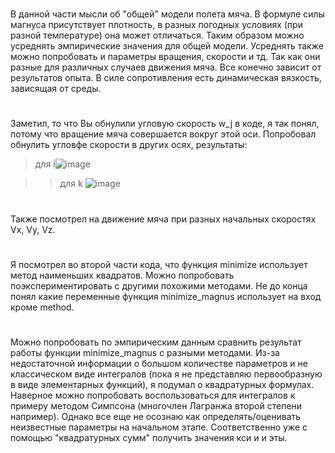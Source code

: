 #
В данной части мысли об "общей" модели полета мяча. В формуле силы магнуса присутствует плотность, в разных погодных условиях (при разной температуре) она может отличаться. Таким образом можно усреднять эмпирические значения для общей модели. Усреднять также можно попробовать и параметры вращения, скорости и тд. Так как они разные для различных случаев движения мяча. Все конечно зависит от результатов опыта. В силе сопротивления есть динамическая вязкость, зависящая от среды.
#
Заметил, то что Вы обнулили угловую скорость w_j в коде, я так понял, потому что вращение мяча совершается вокруг этой оси. Попробовал обнулить угловфе скорости в других осях, результаты:
>для i![image](https://user-images.githubusercontent.com/55112338/193936408-dd5aae13-83ed-4203-bec8-4e19eee60419.png)

>>для k ![image](https://user-images.githubusercontent.com/55112338/193936477-b2363273-38fb-4962-bf70-dbbed955576a.png)
#
Также посмотрел на движение мяча при разных начальных скоростях Vx, Vy, Vz.
#
Я посмотрел во второй части кода, что функция minimize использует метод наименьших квадратов. Можно попробовать поэкспериментировать с другими похожими методами. Не до конца понял какие переменные функция minimize_magnus использует на вход кроме method.
#
Можно попробовать по эмпирическим данным сравнить результат работы функции minimize_magnus с разными методами. Из-за недостаточной информации о большом количестве параметров и не классическом виде интегралов (пока я не представляю первообразную в виде элементарных функций), я подумал о квадратурных формулах. Наверное можно попробовать воспользоваться для интегралов к примеру методом Симпсона (многочлен Лагранжа второй степени например). Однако все еще не осознаю как определять/оценивать неизвестные параметры на начальном этапе. Соответственно уже с помощью "квадратурных сумм" получить значения кси и и эты.

